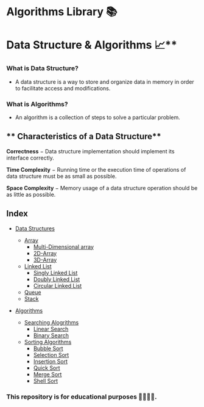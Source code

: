 # **Algorithms Library 📚**

# **Data Structure & Algorithms 📈\*\***

### What is Data Structure?<br>

- A data structure is a way to store and organize data in memory in order to facilitate access and modifications.
  <br>

### What is Algorithms? <br>

- An algorithm is a collection of steps to solve a particular problem.

## ** Characteristics of a Data Structure**

**Correctness** − Data structure implementation should implement its interface correctly.
</br>

**Time Complexity** − Running time or the execution time of operations of data structure must be as small as possible.
</br>

**Space Complexity** − Memory usage of a data structure operation should be as little as possible.

## **Index**

- [Data Structures]()

  - [Array](./Data_Structures/Notes/Array.md)
    - [Multi-Dimensional array](./Data_Structures/Notes/Multi-Dimensional%20%20Array.md)
    - [2D-Array](./Data_Structures/Notes/2D-Array.md)
    - [3D-Array](./Data_Structures/Notes/3D-Array.md)
  - [Linked List](./Data_Structures/Notes/Linked%20List.md)
    - [Singly Linked List](./Data_Structures/Notes/Singly%20Linked%20List.md)
    - [Doubly Linked List](./Data_Structures/Notes/Doubly%20Linked%20List.md)
    - [Circular Linked List]()
  - [Queue](./Data_Structures/Notes/Queue.md)
  - [Stack](./Data_Structures/Notes/Stack.md)

- [Algorithms](./Algorithms)

  - [Searching Alogrithms](./Algorithms/Searches/)
    - [Linear Search](./Algorithms/Searches/Notes/Linear%20Search.md)
    - [Binary Search](./Algorithms/Searches/Notes/Binary%20Search.md)
  - [Sorting Algorithms](./Algorithms/Sorts/)
    - [Bubble Sort](./Algorithms/Sorts/Notes/Bubble%20Sort.md)
    - [Selection Sort](./Algorithms/Sorts/Notes/Selection%20Sort.md)
    - [Insertion Sort](./Algorithms/Sorts/Notes/Insertion%20Sort.md)
    - [Quick Sort](./Algorithms/Sorts/Notes/Quick%20Sort.md)
    - [Merge Sort](./Algorithms/Sorts/Notes/Merge%20Sort.md)
    - [Shell Sort](./Algorithms/Sorts/Notes/Shell%20Sort.md)

### **This repository is for educational purposes 🏫👨🏻‍🎓.**
